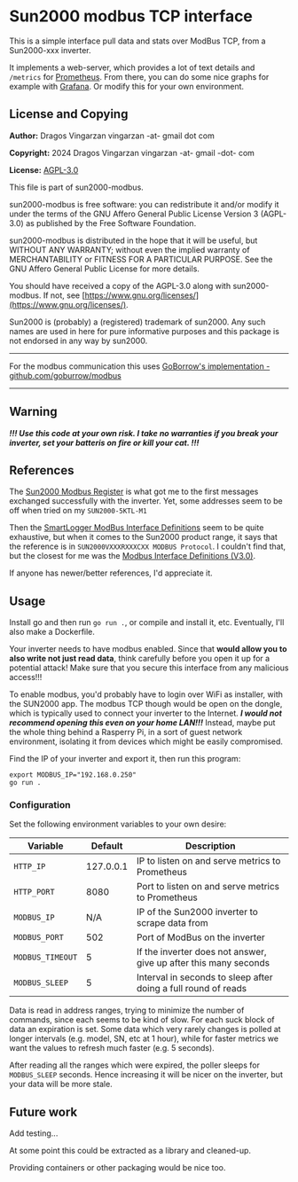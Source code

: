 # Sun2000 modbus TCP interface

This is a simple interface pull data and stats over ModBus TCP, from a Sun2000-xxx inverter.

It implements a web-server, which provides a lot of text details and `/metrics` for [Prometheus](https://prometheus.io/).
From there, you can do some nice graphs for example with [Grafana](https://grafana.com/). Or modify this for your own
environment.

## License and Copying

**Author:** Dragos Vingarzan vingarzan -at- gmail dot com

**Copyright:** 2024 Dragos Vingarzan vingarzan -at- gmail -dot- com

**License:** [AGPL-3.0](./LICENSE)

This file is part of sun2000-modbus.

sun2000-modbus is free software: you can redistribute it and/or modify it under the terms of the GNU Affero General
Public License Version 3 (AGPL-3.0) as published by the Free Software Foundation.

 sun2000-modbus is distributed in the hope that it will be useful, but WITHOUT ANY WARRANTY; without even the implied
 warranty of MERCHANTABILITY or FITNESS FOR A PARTICULAR PURPOSE. See the GNU Affero General Public License for more
 details.

You should have received a copy of the AGPL-3.0 along with sun2000-modbus. If not, see [https://www.gnu.org/licenses/](https://www.gnu.org/licenses/).

Sun2000 is (probably) a (registered) trademark of sun2000. Any such names are used in here for pure informative purposes
and this package is not endorsed in any way by sun2000.

--------

For the modbus communication this uses [GoBorrow's implementation - github.com/goburrow/modbus](https://github.com/goburrow/modbus)

--------

## Warning

***!!! Use this code at your own risk. I take no warranties if you break your inverter, set your batteris on fire or kill your cat. !!!***

## References

The [Sun2000 Modbus Register](https://www.debacher.de/wiki/Sun2000_Modbus_Register) is what got me to the first messages
exchanged successfully with the inverter. Yet, some addresses seem to be off when tried on my `SUN2000-5KTL-M1`

Then the [SmartLogger ModBus Interface Definitions](https://support.sun2000.com/enterprise/en/doc/EDOC1100050690) seem
to be quite exhaustive, but when it comes to the Sun2000 product range, it says that the reference is in
`SUN2000VXXXRXXXCXX MODBUS Protocol`. I couldn't find that, but the closest for me was the
[Modbus Interface Definitions (V3.0)](https://community.symcon.de/uploads/short-url/pqZXWOienoBK2AsEzGD2oH1bcPR.pdf).

If anyone has newer/better references, I'd appreciate it.


## Usage

Install go and then run `go run .`, or compile and install it, etc. Eventually, I'll also make a Dockerfile.

Your inverter needs to have modbus enabled. Since that **would allow you to also write not just read data**, think
carefully before you open it up for a potential attack! Make sure that you secure this interface from any malicious
access!!!

To enable modbus, you'd probably have to login over WiFi as installer, with the SUN2000 app. The modbus TCP though
would be open on the dongle, which is typically used to connect your inverter to the Internet. ***I would not recommend
opening this even on your home LAN!!!*** Instead, maybe put the whole thing behind a Rasperry Pi, in a sort of guest
network environment, isolating it from devices which might be easily compromised.

Find the IP of your inverter and export it, then run this program:

    export MODBUS_IP="192.168.0.250"
    go run .


### Configuration

Set the following environment variables to your own desire:

| Variable          | Default   |Description |
|-------------------|-----------|------------|
| `HTTP_IP`         | 127.0.0.1 | IP to listen on and serve metrics to Prometheus |
| `HTTP_PORT`       | 8080      | Port to listen on and serve metrics to Prometheus |
| `MODBUS_IP`       | N/A       | IP of the Sun2000 inverter to scrape data from |
| `MODBUS_PORT`     | 502       | Port of ModBus on the inverter |
| `MODBUS_TIMEOUT`  | 5         | If the inverter does not answer, give up after this many seconds |
| `MODBUS_SLEEP`    | 5         | Interval in seconds to sleep after doing a full round of reads |

Data is read in address ranges, trying to minimize the number of commands, since each seems to be kind of slow. For each
suck block of data an expiration is set. Some data which very rarely changes is polled at longer intervals (e.g. model,
SN, etc at 1 hour), while for faster metrics we want the values to refresh much faster (e.g. 5 seconds).

After reading all the ranges which were expired, the poller sleeps for `MODBUS_SLEEP` seconds. Hence increasing it will
be nicer on the inverter, but your data will be more stale.


## Future work

Add testing...

At some point this could be extracted as a library and cleaned-up.

Providing containers or other packaging would be nice too.